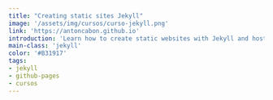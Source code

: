 ```yaml
---
title: "Creating static sites Jekyll"
image: '/assets/img/cursos/curso-jekyll.png'
link: 'https://antoncabon.github.io'
introduction: 'Learn how to create static websites with Jekyll and host directly on Github Pages '
main-class: 'jekyll'
color: '#B31917'
tags:
- jekyll
- github-pages
- cursos
---
```


